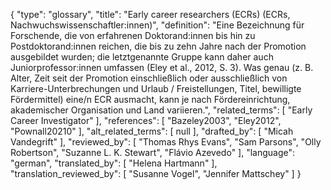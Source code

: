 {
    "type": "glossary",
    "title": "Early career researchers (ECRs) (ECRs, Nachwuchswissenschaftler:innen)",
    "definition": "Eine Bezeichnung für Forschende, die von erfahrenen Doktorand:innen bis hin zu Postdoktorand:innen reichen, die bis zu zehn Jahre nach der Promotion ausgebildet wurden; die letztgenannte Gruppe kann daher auch Juniorprofessor:innen umfassen (Eley et al., 2012, S. 3). Was genau (z. B. Alter, Zeit seit der Promotion einschließlich oder ausschließlich von Karriere-Unterbrechungen und Urlaub / Freistellungen, Titel, bewilligte Fördermittel) eine/n ECR ausmacht, kann je nach Fördereinrichtung, akademischer Organisation und Land variieren.",
    "related_terms": [
        "Early Career Investigator"
    ],
    "references": [
        "Bazeley2003",
        "Eley2012",
        "Pownall20210"
    ],
    "alt_related_terms": [
        null
    ],
    "drafted_by": [
        "Micah Vandegrift"
    ],
    "reviewed_by": [
        "Thomas Rhys Evans",
        "Sam Parsons",
        "Olly Robertson",
        "Suzanne L. K. Stewart",
        "Flávio Azevedo"
    ],
    "language": "german",
    "translated_by": [
        "Helena Hartmann"
    ],
    "translation_reviewed_by": [
        "Susanne Vogel",
        "Jennifer Mattschey"
    ]
}